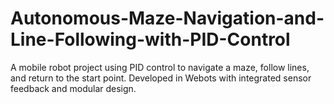 # Autonomous-Maze-Navigation-and-Line-Following-with-PID-Control
A  mobile robot project using PID control to navigate a maze, follow lines, and return to the start point. Developed in Webots with integrated sensor feedback and modular design.
